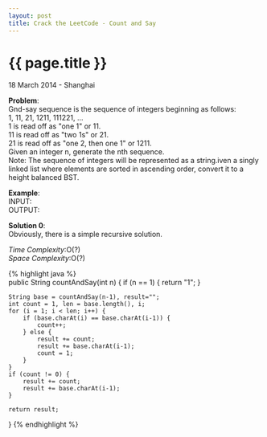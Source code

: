 ```yaml
---
layout: post
title: Crack the LeetCode - Count and Say
---
```


{{ page.title }}
================

<p class="meta">18 March 2014 - Shanghai </p>

**Problem**:   
Gnd-say sequence is the sequence of integers beginning as follows:  
1, 11, 21, 1211, 111221, ...  
1 is read off as "one 1" or 11.  
11 is read off as "two 1s" or 21.  
21 is read off as "one 2, then one 1" or 1211.  
Given an integer n, generate the nth sequence.  
Note: The sequence of integers will be represented as a string.iven a singly linked list where elements are sorted in ascending order, convert it to a height balanced BST.

**Example**:   
INPUT:   
OUTPUT:   

**Solution 0**:  
Obviously, there is a simple recursive solution.

*Time Complexity*:O(?)  
*Space Complexity*:O(?)  

{% highlight java %}  
public String countAndSay(int n) {
    if (n == 1) {
        return "1";
    }

    String base = countAndSay(n-1), result="";
    int count = 1, len = base.length(), i;
    for (i = 1; i < len; i++) {
        if (base.charAt(i) == base.charAt(i-1)) {
            count++;
        } else {
            result += count;
            result += base.charAt(i-1);
            count = 1;
        }
    }
    if (count != 0) {
        result += count;
        result += base.charAt(i-1);
    }

    return result;
}
{% endhighlight %}
